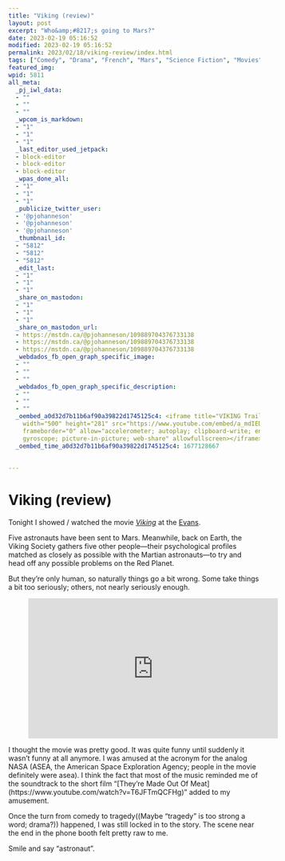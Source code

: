 ```yaml
---
title: "Viking (review)"
layout: post
excerpt: "Who&amp;#8217;s going to Mars?"
date: 2023-02-19 05:16:52
modified: 2023-02-19 05:16:52
permalink: 2023/02/18/viking-review/index.html
tags: ["Comedy", "Drama", "French", "Mars", "Science Fiction", "Movies", "Reviews"]
featured_img: 
wpid: 5811
all_meta: 
  _pj_iwl_data:
  - ""
  - ""
  - ""
  _wpcom_is_markdown:
  - "1"
  - "1"
  - "1"
  _last_editor_used_jetpack:
  - block-editor
  - block-editor
  - block-editor
  _wpas_done_all:
  - "1"
  - "1"
  - "1"
  _publicize_twitter_user:
  - '@pjohanneson'
  - '@pjohanneson'
  - '@pjohanneson'
  _thumbnail_id:
  - "5812"
  - "5812"
  - "5812"
  _edit_last:
  - "1"
  - "1"
  - "1"
  _share_on_mastodon:
  - "1"
  - "1"
  - "1"
  _share_on_mastodon_url:
  - https://mstdn.ca/@pjohanneson/109889704376733138
  - https://mstdn.ca/@pjohanneson/109889704376733138
  - https://mstdn.ca/@pjohanneson/109889704376733138
  _webdados_fb_open_graph_specific_image:
  - ""
  - ""
  - ""
  _webdados_fb_open_graph_specific_description:
  - ""
  - ""
  - ""
  _oembed_a0d32d7b11b6af90a39822d1745125c4: <iframe title="VIKING Trailer | TIFF 2022"
    width="500" height="281" src="https://www.youtube.com/embed/a_mdIEDJwNw?feature=oembed"
    frameborder="0" allow="accelerometer; autoplay; clipboard-write; encrypted-media;
    gyroscope; picture-in-picture; web-share" allowfullscreen></iframe>
  _oembed_time_a0d32d7b11b6af90a39822d1745125c4: 1677128667
  
  
---
```


# Viking (review)

Tonight I showed / watched the movie *[Viking](https://evanstheatre.ca/movie/viking/)* at the [Evans](https://evanstheatre.ca/).

Five astronauts have been sent to Mars. Meanwhile, back on Earth, the Viking Society gathers five other people—their psychological profiles matched as closely as possible with the Martian astronauts—to try and head off any possible problems on the Red Planet.

But they’re only human, so naturally things go a bit wrong. Some take things a bit too seriously; others, not nearly seriously enough.

<figure class="wp-block-embed is-type-video is-provider-youtube wp-block-embed-youtube wp-embed-aspect-16-9 wp-has-aspect-ratio"><div class="wp-block-embed__wrapper"><iframe allow="accelerometer; autoplay; clipboard-write; encrypted-media; gyroscope; picture-in-picture; web-share" allowfullscreen="" frameborder="0" height="281" loading="lazy" src="https://www.youtube.com/embed/a_mdIEDJwNw?feature=oembed" title="VIKING Trailer | TIFF 2022" width="500"></iframe></div></figure>I thought the movie was pretty good. It was quite funny until suddenly it wasn’t funny at all anymore. I was amused at the acronym for the analog NASA (ASEA, the American Space Exploration Agency; people in the movie definitely were asea). I think the fact that most of the music reminded me of the soundtrack to the short film “[They’re Made Out Of Meat](https://www.youtube.com/watch?v=T6JFTmQCFHg)” added to my amusement.

Once the turn from comedy to tragedy((Maybe “tragedy” is too strong a word; drama?)) happened, I was still locked in to the story. The scene near the end in the phone booth felt pretty raw to me.

Smile and say “astronaut”.